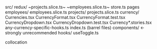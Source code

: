 src/
  redux/
    ~projects.slice.ts~
    ~employees.slice.ts~
    store.ts
  pages
    employees/
        employees.slice.ts
    projects/
        projects.slice.ts
  currency/
    Currencies.tsx
    CurrencyFormat.tsx
    CurrencyFormat.test.tsx
    CurrencyDropdown.tsx
    CurrencyDropdown.test.tsx
    Currency*.stories.tsx
    any-currency-specific-hooks.ts
    index.ts (barrel files)
  components/ <- strongly unrecommended
  hooks/
    useToggle.ts

collocation

